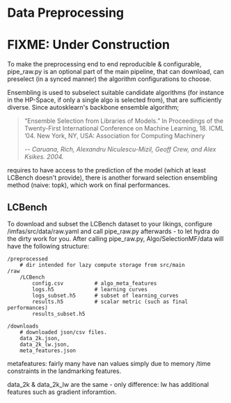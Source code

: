 # Data Preprocessing

# FIXME: Under Construction

To make the preprocessing end to end reproducible & configurable, pipe_raw.py is an optional part of
the main pipeline, that can download, can preselect (in a synced manner) the algorithm
configurations to choose.

Ensembling is used to subselect suitable candidate algorithms (for instance in the HP-Space, if only
a single algo is selected from), that are sufficiently diverse. Since autosklearn's backbone
ensemble algorithm;

> “Ensemble Selection from Libraries of Models.”
> In Proceedings of the Twenty-First International
> Conference on Machine Learning, 18. ICML ’04. New York, NY, USA: Association for Computing
> Machinery
>
> -- <cite>Caruana, Rich, Alexandru Niculescu-Mizil, Geoff Crew, and Alex Ksikes. 2004.</cite>

requires to have access to the prediction of the model (which at least LCBench doesn't provide),
there is another forward selection ensembling method (naive: topk), which work on final
performances.

## LCBench

To download and subset the LCBench dataset to your likings, configure /imfas/src/data/raw.yaml
and call pipe_raw.py afterwards - to let hydra do the dirty work for you. After calling pipe_raw.py,
Algo/SelectionMF/data will have the following structure:

```
/preprocessed
    # dir intended for lazy compute storage from src/main
/raw
    /LCBench
        config.csv          # algo_meta_features
        logs.h5             # learning curves
        logs_subset.h5      # subset of learning_curves
        results.h5          # scalar metric (such as final performances)
        results_subset.h5
    
/downloads
    # downloaded json/csv files. 
    data_2k.json, 
    data_2k_lw.json,
    meta_features.json 
```

metafeatures: fairly many have nan values simply due to memory /time constraints in the landmarking
features.

data_2k & data_2k_lw are the same - only difference: lw has additional features such as gradient
inforamtion.
